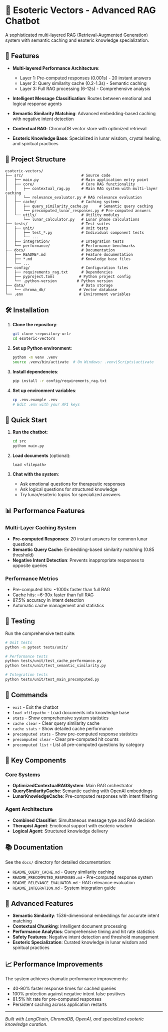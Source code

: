 # 🌙 Esoteric Vectors - Advanced RAG Chatbot

A sophisticated multi-layered RAG (Retrieval-Augmented Generation) system with semantic caching and esoteric knowledge specialization.

## 🚀 Features

- **Multi-layered Performance Architecture**:
  - Layer 1: Pre-computed responses (0.001s) - 20 instant answers
  - Layer 2: Query similarity cache (0.2-1.3s) - Semantic caching
  - Layer 3: Full RAG processing (6-12s) - Comprehensive analysis

- **Intelligent Message Classification**: Routes between emotional and logical response agents
- **Semantic Similarity Matching**: Advanced embedding-based caching with negative intent detection
- **Contextual RAG**: ChromaDB vector store with optimized retrieval
- **Esoteric Knowledge Base**: Specialized in lunar wisdom, crystal healing, and spiritual practices

## 📁 Project Structure

```
esoteric-vectors/
├── src/                          # Source code
│   ├── main.py                   # Main application entry point
│   ├── core/                     # Core RAG functionality
│   │   ├── contextual_rag.py     # Main RAG system with multi-layer caching
│   │   └── relevance_evaluator.py # RAG relevance evaluation
│   ├── cache/                    # Caching systems
│   │   ├── query_similarity_cache.py     # Semantic query caching
│   │   └── precomputed_lunar_responses.py # Pre-computed answers
│   └── utils/                    # Utility modules
│       └── lunar_calculator.py   # Lunar phase calculations
├── tests/                        # Test suites
│   ├── unit/                     # Unit tests
│   │   ├── test_*.py             # Individual component tests
│   │   └── ...
│   ├── integration/              # Integration tests
│   └── performance/              # Performance benchmarks
├── docs/                         # Documentation
│   ├── README*.md                # Feature documentation
│   ├── *.md                      # Knowledge base files
│   └── ...
├── config/                       # Configuration files
│   ├── requirements_rag.txt      # Dependencies
│   ├── pyproject.toml           # Python project config
│   └── .python-version         # Python version
├── data/                         # Data storage
│   └── chroma_db/               # Vector database
└── .env                         # Environment variables
```

## 🛠️ Installation

1. **Clone the repository**:
   ```bash
   git clone <repository-url>
   cd esoteric-vectors
   ```

2. **Set up Python environment**:
   ```bash
   python -m venv .venv
   source .venv/bin/activate  # On Windows: .venv\Scripts\activate
   ```

3. **Install dependencies**:
   ```bash
   pip install -r config/requirements_rag.txt
   ```

4. **Set up environment variables**:
   ```bash
   cp .env.example .env
   # Edit .env with your API keys
   ```

## 🚀 Quick Start

1. **Run the chatbot**:
   ```bash
   cd src
   python main.py
   ```

2. **Load documents** (optional):
   ```
   load <filepath>
   ```

3. **Chat with the system**:
   - Ask emotional questions for therapeutic responses
   - Ask logical questions for structured knowledge
   - Try lunar/esoteric topics for specialized answers

## 📊 Performance Features

### Multi-Layer Caching System

- **Pre-computed Responses**: 20 instant answers for common lunar questions
- **Semantic Query Cache**: Embedding-based similarity matching (0.85 threshold)
- **Negative Intent Detection**: Prevents inappropriate responses to opposite queries

### Performance Metrics

- Pre-computed hits: ~1000x faster than full RAG
- Cache hits: ~6-30x faster than full RAG
- 87.5% accuracy in intent detection
- Automatic cache management and statistics

## 🧪 Testing

Run the comprehensive test suite:

```bash
# Unit tests
python -m pytest tests/unit/

# Performance tests
python tests/unit/test_cache_performance.py
python tests/unit/test_semantic_similarity.py

# Integration tests
python tests/unit/test_main_precomputed.py
```

## 📖 Commands

- `exit` - Exit the chatbot
- `load <filepath>` - Load documents into knowledge base
- `stats` - Show comprehensive system statistics
- `cache clear` - Clear query similarity cache
- `cache stats` - Show detailed cache performance
- `precomputed stats` - Show pre-computed response statistics
- `precomputed clear` - Clear pre-computed hit counts
- `precomputed list` - List all pre-computed questions by category

## 🎯 Key Components

### Core Systems
- **OptimizedContextualRAGSystem**: Main RAG orchestrator
- **QuerySimilarityCache**: Semantic caching with OpenAI embeddings
- **LunarKnowledgeCache**: Pre-computed responses with intent filtering

### Agent Architecture
- **Combined Classifier**: Simultaneous message type and RAG decision
- **Therapist Agent**: Emotional support with esoteric wisdom
- **Logical Agent**: Structured knowledge delivery

## 📚 Documentation

See the `docs/` directory for detailed documentation:
- `README_QUERY_CACHE.md` - Query similarity caching
- `README_PRECOMPUTED_RESPONSES.md` - Pre-computed response system
- `README_RELEVANCE_EVALUATOR.md` - RAG relevance evaluation
- `README_INTEGRATION.md` - System integration guide

## 🌟 Advanced Features

- **Semantic Similarity**: 1536-dimensional embeddings for accurate intent matching
- **Contextual Chunking**: Intelligent document processing
- **Performance Analytics**: Comprehensive timing and hit rate statistics
- **Safety Features**: Negative intent detection and threshold management
- **Esoteric Specialization**: Curated knowledge in lunar wisdom and spiritual practices

## 📈 Performance Improvements

The system achieves dramatic performance improvements:
- 40-90% faster response times for cached queries
- 100% protection against negative intent false positives
- 81.5% hit rate for pre-computed responses
- Persistent caching across application restarts

---

*Built with LangChain, ChromaDB, OpenAI, and specialized esoteric knowledge curation.* 